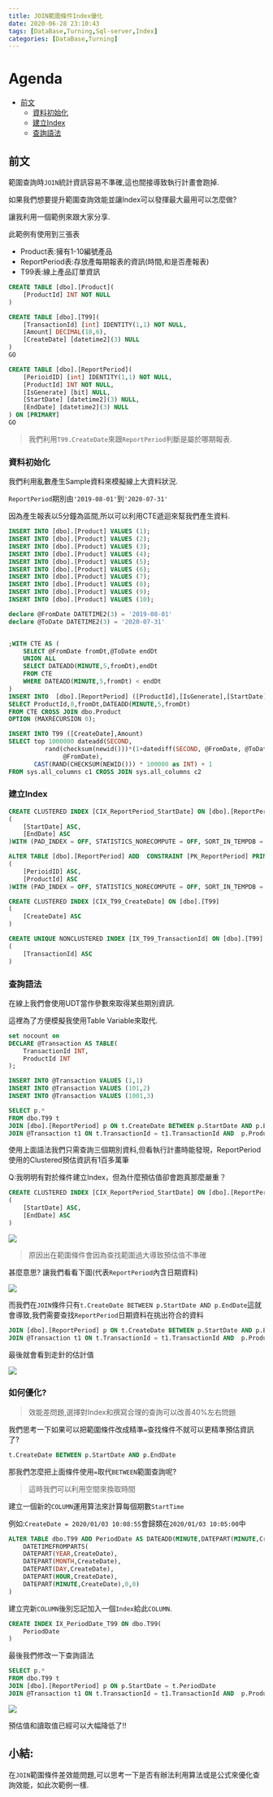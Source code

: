```yaml
---
title: JOIN範圍條件Index優化
date: 2020-06-28 23:10:43
tags: [DataBase,Turning,Sql-server,Index]
categories: [DataBase,Turning]
---
```


# Agenda<!-- omit in toc -->
- [前文](#%e5%89%8d%e6%96%87)
	- [資料初始化](#%e8%b3%87%e6%96%99%e5%88%9d%e5%a7%8b%e5%8c%96)
	- [建立Index](#%e5%bb%ba%e7%ab%8bindex)
	- [查詢語法](#%e6%9f%a5%e8%a9%a2%e8%aa%9e%e6%b3%95)

## 前文

範圍查詢時`JOIN`統計資訊容易不準確,這也間接導致執行計畫會跑掉.

如果我們想要提升範圍查詢效能並讓Index可以發揮最大最用可以怎麼做?

讓我利用一個範例來跟大家分享.

此範例有使用到三張表

* Product表:擁有1-10編號產品
* ReportPeriod表:存放產每期報表的資訊(時間,和是否產報表)
* T99表:線上產品訂單資訊

```sql
CREATE TABLE [dbo].[Product](
	[ProductId] INT NOT NULL
)

CREATE TABLE [dbo].[T99](
	[TransactionId] [int] IDENTITY(1,1) NOT NULL,
	[Amount] DECIMAL(18,6),
	[CreateDate] [datetime2](3) NULL
)
GO

CREATE TABLE [dbo].[ReportPeriod](
	[PerioidID] [int] IDENTITY(1,1) NOT NULL,
	[ProductId] INT NOT NULL,
	[IsGenerate] [bit] NULL,
	[StartDate] [datetime2](3) NULL,
	[EndDate] [datetime2](3) NULL
) ON [PRIMARY]
GO
```

> 我們利用`T99.CreateDate`來跟`ReportPeriod`判斷是屬於哪期報表.

### 資料初始化

我們利用亂數產生Sample資料來模擬線上大資料狀況.

`ReportPeriod`期別由`'2019-08-01'`到`'2020-07-31'`

因為產生報表以5分鐘為區間,所以可以利用CTE遞迴來幫我們產生資料.

```sql
INSERT INTO [dbo].[Product] VALUES (1);
INSERT INTO [dbo].[Product] VALUES (2);
INSERT INTO [dbo].[Product] VALUES (3);
INSERT INTO [dbo].[Product] VALUES (4);
INSERT INTO [dbo].[Product] VALUES (5);
INSERT INTO [dbo].[Product] VALUES (6);
INSERT INTO [dbo].[Product] VALUES (7);
INSERT INTO [dbo].[Product] VALUES (8);
INSERT INTO [dbo].[Product] VALUES (9);
INSERT INTO [dbo].[Product] VALUES (10);

declare @FromDate DATETIME2(3) = '2019-08-01'
declare @ToDate DATETIME2(3) = '2020-07-31'


;WITH CTE AS (
	SELECT @FromDate fromDt,@ToDate endDt
	UNION ALL
	SELECT DATEADD(MINUTE,5,fromDt),endDt
	FROM CTE 
	WHERE DATEADD(MINUTE,5,fromDt) < endDt
)
INSERT INTO  [dbo].[ReportPeriod] ([ProductId],[IsGenerate],[StartDate],[EndDate])
SELECT ProductId,0,fromDt,DATEADD(MINUTE,5,fromDt) 
FROM CTE CROSS JOIN dbo.Product
OPTION (MAXRECURSION 0); 

INSERT INTO T99 ([CreateDate],Amount)
SELECT top 1000000 dateadd(SECOND, 
          rand(checksum(newid()))*(1+datediff(SECOND, @FromDate, @ToDate)), 
               @FromDate),
	   CAST(RAND(CHECKSUM(NEWID())) * 100000 as INT) + 1
FROM sys.all_columns c1 CROSS JOIN sys.all_columns c2
```

### 建立Index

```sql
CREATE CLUSTERED INDEX [CIX_ReportPeriod_StartDate] ON [dbo].[ReportPeriod]
(
	[StartDate] ASC,
    [EndDate] ASC
)WITH (PAD_INDEX = OFF, STATISTICS_NORECOMPUTE = OFF, SORT_IN_TEMPDB = OFF, DROP_EXISTING = OFF, ONLINE = OFF, ALLOW_ROW_LOCKS = ON, ALLOW_PAGE_LOCKS = ON) ON [PRIMARY]

ALTER TABLE [dbo].[ReportPeriod] ADD  CONSTRAINT [PK_ReportPeriod] PRIMARY KEY NONCLUSTERED 
(
	[PerioidID] ASC,
	[ProductId] ASC
)WITH (PAD_INDEX = OFF, STATISTICS_NORECOMPUTE = OFF, SORT_IN_TEMPDB = OFF, IGNORE_DUP_KEY = OFF, ONLINE = OFF, ALLOW_ROW_LOCKS = ON, ALLOW_PAGE_LOCKS = ON) ON [PRIMARY]

CREATE CLUSTERED INDEX [CIX_T99_CreateDate] ON [dbo].[T99]
(
	[CreateDate] ASC
)

CREATE UNIQUE NONCLUSTERED INDEX [IX_T99_TransactionId] ON [dbo].[T99]
(
	[TransactionId] ASC
)
```

### 查詢語法

在線上我們會使用UDT當作參數來取得某些期別資訊.

這裡為了方便模擬我使用Table Variable來取代.

```sql
set nocount on
DECLARE @Transaction AS TABLE(
	TransactionId INT,
	ProductId INT
);

INSERT INTO @Transaction VALUES (1,1)
INSERT INTO @Transaction VALUES (101,2)
INSERT INTO @Transaction VALUES (1001,3)

SELECT p.*
FROM dbo.T99 t 
JOIN [dbo].[ReportPeriod] p ON t.CreateDate BETWEEN p.StartDate AND p.EndDate
JOIN @Transaction t1 ON t.TransactionId = t1.TransactionId AND  p.ProductId = t1.ProductId
```

使用上面語法我們只需查詢三個期別資料,但看執行計畫時能發現，ReportPeriod使用的Clustered預估資訊有1百多萬筆

Q:我明明有對於條件建立Index，但為什麼預估值卻會跑真那麼嚴重？

```sql
CREATE CLUSTERED INDEX [CIX_ReportPeriod_StartDate] ON [dbo].[ReportPeriod]
(
	[StartDate] ASC,
    [EndDate] ASC
)
```

![](https://i.imgur.com/QGNtlUr.png)

> 原因出在範圍條件會因為查找範圍過大導致預估值不準確

甚麼意思? 讓我們看看下圖(代表`ReportPeriod`內含日期資料)

![](https://i.imgur.com/3Z2dy2E.png)

而我們在`JOIN`條件只有`t.CreateDate BETWEEN p.StartDate AND p.EndDate`這就會導致,我們需要查找`ReportPeriod`日期資料在挑出符合的資料

```sql
JOIN [dbo].[ReportPeriod] p ON t.CreateDate BETWEEN p.StartDate AND p.EndDate
JOIN @Transaction t1 ON t.TransactionId = t1.TransactionId AND  p.ProductId = t1.ProductId
```

最後就會看到走針的估計值

![](https://i.imgur.com/QGNtlUr.png)

### 如何優化?

> 效能差問題,選擇對Index和撰寫合理的查詢可以改善40%左右問題

我們思考一下如果可以把範圍條件改成精準`=`查找條件不就可以更精準預估資訊了?

```sql
t.CreateDate BETWEEN p.StartDate AND p.EndDate
```

那我們怎麼把上面條件使用`=`取代`BETWEEN`範圍查詢呢?

> 這時我們可以利用空間來換取時間

建立一個新的`COLUMN`運用算法來計算每個期數`StartTime`

例如:`CreateDate = 2020/01/03 10:08:55`會歸類在`2020/01/03 10:05:00`中

```sql
ALTER TABLE dbo.T99 ADD PeriodDate AS DATEADD(MINUTE,DATEPART(MINUTE,CreateDate) %5 * -1,
	DATETIMEFROMPARTS(
	DATEPART(YEAR,CreateDate),
	DATEPART(MONTH,CreateDate),
	DATEPART(DAY,CreateDate),
	DATEPART(HOUR,CreateDate),
	DATEPART(MINUTE,CreateDate),0,0)
)
```

建立完新`COLUMN`後別忘記加入一個`Index`給此`COLUMN`.

```sql
CREATE INDEX IX_PeriodDate_T99 ON dbo.T99(
	PeriodDate
)
```

最後我們修改一下查詢語法

```sql
SELECT p.*
FROM dbo.T99 t 
JOIN [dbo].[ReportPeriod] p ON p.StartDate = t.PeriodDate
JOIN @Transaction t1 ON t.TransactionId = t1.TransactionId AND  p.ProductId = t1.ProductId
```

![](https://i.imgur.com/ZPsyQgH.png)

預估值和讀取值已經可以大幅降低了!!

## 小結:

在`JOIN`範圍條件差效能問題,可以思考一下是否有辦法利用算法或是公式來優化查詢效能，如此次範例一樣.
